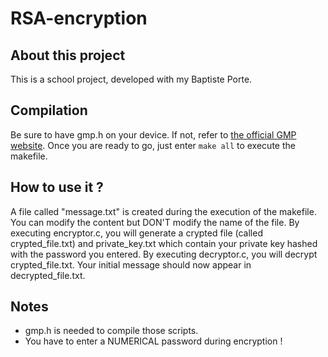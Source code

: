 # RSA-encryption
## About this project
This is a school project, developed with my Baptiste Porte.

## Compilation
Be sure to have gmp.h on your device. If not, refer to [the official GMP website](https://gmplib.org/#DOWNLOAD "GMP website").
Once you are ready to go, just enter `make all` to execute the makefile.

## How to use it ?
A file called "message.txt" is created during the execution of the makefile. You can modify the content but DON'T modify the name of the file.
By executing encryptor.c, you will generate a crypted file (called crypted_file.txt) and private_key.txt which contain your private key hashed with the password you entered.
By executing decryptor.c, you will decrypt crypted_file.txt. Your initial message should now appear in decrypted_file.txt.

## Notes
* gmp.h is needed to compile those scripts.
* You have to enter a NUMERICAL password during encryption !

